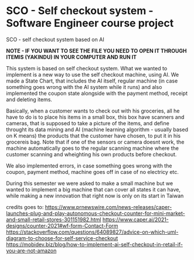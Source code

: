 # SCO - Self checkout system - Software Engineer course project
SCO - self checkout system based on AI

**NOTE - IF YOU WANT TO SEE THE FILE YOU NEED TO OPEN IT THROUGH ITEMIS (YAKINDU) IN YOUR COMPUTER AND RUN IT**

This system is based on self checkout system. 
What we wanted to implement is a new way to use the self checkout machine, using AI.
We made a State Chart, that includes the AI itself, regular machine (in case something goes wrong with the AI system while it runs)
and also implemented the coupon state alongside with the payment method, receipt and deleting items.

Basically, when a customer wants to check out with his groceries, all he have to do is to place his items in a small box, this box have scanners and cameras, that is supposed to take a picture of the items, and define throught its data mining and AI (machine learning algorithm - usually based on K means) the products that the customer have chosen, to put it in his grocereis bag. Note that if one of the sensors or camera doesnt work, the machine automatically goes to the regular scanning machine where the customer scanning and wheighting his own products before checkout.

We also implemented errors, in case something goes wrong with the coupon, payment method, machine goes off in case of no electricy etc.

During this semester we were asked to make a small machine but we wanted to implement a big machine that can cover all states it can have, while making a new innovation that right now is only on its start in Taiwan

credits goes to:
https://www.prnewswire.com/news-releases/caper-launches-plug-and-play-autonomous-checkout-counter-for-mini-market-and-small-retail-stores-301151982.html
https://www.caper.ai/2021-designs/counter-2021#wf-form-Contact-Form
https://stackoverflow.com/questions/64089827/advice-on-which-uml-diagram-to-choose-for-self-service-checkout
https://mobidev.biz/blog/how-to-implement-ai-self-checkout-in-retail-if-you-are-not-amazon
